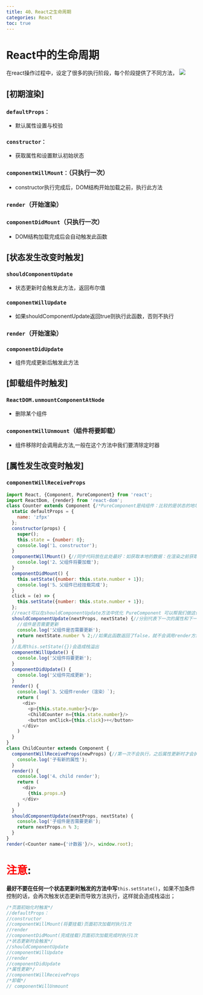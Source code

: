 ```yaml
---
title: 40、React之生命周期
categories: React
toc: true
---
```

# React中的生命周期
在react操作过程中，设定了很多的执行阶段，每个阶段提供了不同方法，
![](http://ww1.sinaimg.cn/large/0067rNTTly1fp94k3m1a3j31280huglz.jpg)

## **[初期渲染]**
### **`defaultProps：`**
- 默认属性设置与校验

### **`constructor：`**
- 获取属性和设置默认初始状态

### **`componentWillMount：`**（只执行一次）
- constructor执行完成后，DOM结构开始加载之前，执行此方法

### **`render`**（开始渲染）

### **`componentDidMount`**（只执行一次）
- DOM结构加载完成后会自动触发此函数

## **[状态发生改变时触发]**
### **`shouldComponentUpdate`**
- 状态更新时会触发此方法，返回布尔值

### **`componentWillUpdate`**
- 如果shouldComponentUpdate返回true则执行此函数，否则不执行

### **`render`**（开始渲染）
### **`componentDidUpdate`**
- 组件完成更新后触发此方法

## **[卸载组件时触发]**
### **`ReactDOM.unmountComponentAtNode`**
- 删除某个组件

### **`componentWillUnmount`**（组件将要卸载）
- 组件移除时会调用此方法,一般在这个方法中我们要清除定时器

## **[属性发生改变时触发]**
### **`componentWillReceiveProps`**
```javascript
import React, {Component, PureComponent} from 'react';
import ReactDom, {render} from 'react-dom';
class Counter extends Component {/*PureComponent是纯组件：比较的是状态的地址，如果是同一个地址，则不会更新，所以状态最好采用新的状态替换掉老的*/
  static defaultProps = {
    name: 'zfpx'
  };
  constructor(props) {
    super();
    this.state = {number: 0};
    console.log('1、constructor');
  }
  componentWillMount() {//同步代码放在此处最好：如获取本地的数据：在渲染之前获取数据，只渲染一次
    console.log('2、父组件将要加载');
  }
  componentDidMount() {
    this.setState({number: this.state.number + 1});
    console.log('5、父组件已经挂载完成');
  }
  click = (e) => {
    this.setState({number: this.state.number + 1});
  };
  //react可以在shouldComponentUpdate方法中优化 PureComponent 可以帮我们做这件事
  shouldComponentUpdate(nextProps, nextState) {//分别代表下一次的属性和下一次的状态
    //组件是否需要更新
    console.log('父组件是否需要更新');
    return nextState.number % 2;//如果此函数返回了false，就不会调用render方法了
  }
  //乱用this.setState({})会造成栈溢出
  componentWillUpdate() {
    console.log('父组件将要更新');
  }
  componentDidUpdate() {
    console.log('父组件完成更新');
  }
  render() {
    console.log(`3、父组件render（渲染）`);
    return (
      <div>
        <p>{this.state.number}</p>
        <ChildCounter n={this.state.number}/>
        <button onClick={this.click}>+</button>
      </div>
    )
  }
}
class ChildCounter extends Component {
  componentWillReceiveProps(newProps) {//第一次不会执行，之后属性更新时才会执行
    console.log('子有新的属性');
  }
  render() {
    console.log('4、child render');
    return (
      <div>
        {this.props.n}
      </div>
    )
  }
  shouldComponentUpdate(nextProps, nextState) {
    console.log('子组件是否需要更新');
    return nextProps.n % 3;
  }
}
render(<Counter name={'计数器'}/>, window.root);
```
# <font color=red>**注意**</font>:
**最好不要在任何一个状态更新时触发的方法中写**`this.setState()`，如果不加条件控制的话，会再次触发状态更新而导致方法执行，这样就会造成栈溢出；
```javascript
/*页面初始化时触发*/
//defaultProps：
//constructor
//componentWillMount(将要挂载)页面初次加载时执行1次
//render
//componentDidMount(完成挂载)页面初次加载完成时执行1次
/*状态更新时会触发*/
//shouldComponentUpdate
//componentWillUpdate
//render
//componentDidUpdate
/*属性更新*/
//componentWillReceiveProps
/*卸载*/
// componentWillUnmount
```